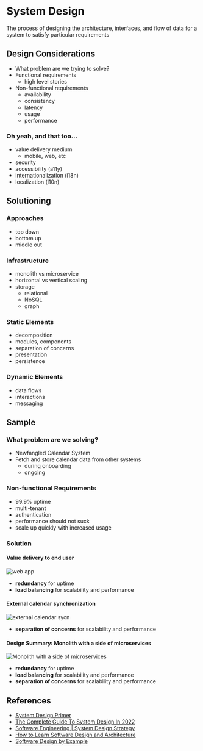 # System Design

The process of designing the architecture, interfaces, and flow of data for a system to satisfy particular requirements

## Design Considerations

- What problem are we trying to solve?
- Functional requirements
  - high level stories
- Non-functional requirements
  - availability
  - consistency
  - latency
  - usage
  - performance

### Oh yeah, and that too...
- value delivery medium
  - mobile, web, etc
- security
- accessibility (a11y)
- internationalization (i18n)
- localization (l10n)

## Solutioning

### Approaches

- top down
- bottom up
- middle out

### Infrastructure

- monolith vs microservice
- horizontal vs vertical scaling
- storage
  - relational
  - NoSQL
  - graph

### Static Elements
- decomposition
- modules, components
- separation of concerns
- presentation
- persistence

### Dynamic Elements
- data flows
- interactions
- messaging

## Sample

### What problem are we solving?

* Newfangled Calendar System
* Fetch and store calendar data from other systems
  * during onboarding
  * ongoing

### Non-functional Requirements

* 99.9% uptime
* multi-tenant
* authentication
* performance should not suck
* scale up quickly with increased usage

### Solution

#### Value delivery to end user

![web app](https://miro.medium.com/max/720/1*Im0pVMzmgQ6O_Q36MHLe9Q.png)

- **redundancy** for uptime
- **load balancing** for scalability and performance

#### External calendar synchronization

![external calendar sycn](https://miro.medium.com/max/720/1*copxOLnthcHbnM2OMpLlrg.png)

- **separation of concerns** for scalability and performance

#### Design Summary: Monolith with a side of microservices

![Monolith with a side of microservices](https://miro.medium.com/max/720/1*GQeoSCExlXrkRnrwwv_aDw.png)

- **redundancy** for uptime
- **load balancing** for scalability and performance
- **separation of concerns** for scalability and performance

## References

* [System Design Primer](https://www.educative.io/blog/system-design-primer)
* [The Complete Guide To System Design In 2022](https://www.educative.io/blog/complete-guide-to-system-design)
* [Software Engineering | System Design Strategy](https://www.geeksforgeeks.org/software-engineering-system-design-strategy)
* [How to Learn Software Design and Architecture](https://www.freecodecamp.org/news/software-design)
* [Software Design by Example](https://madflojo.medium.com/software-design-by-example-c53b7b484807)